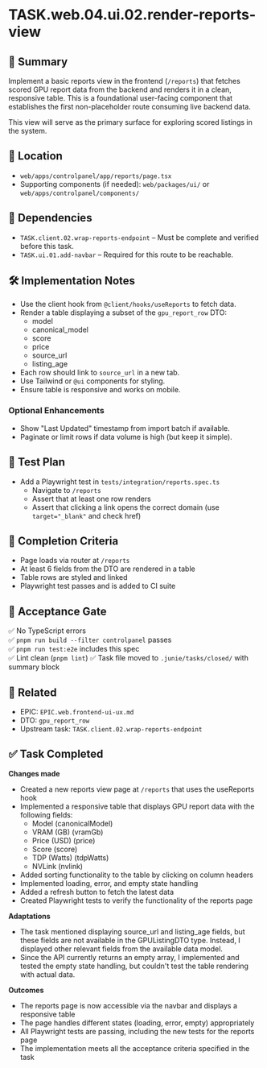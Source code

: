 
# TASK.web.04.ui.02.render-reports-view

## 🧩 Summary

Implement a basic reports view in the frontend (`/reports`) that fetches scored GPU report data from the backend and renders it in a clean, responsive table. This is a foundational user-facing component that establishes the first non-placeholder route consuming live backend data.

This view will serve as the primary surface for exploring scored listings in the system.

## 📍 Location

- `web/apps/controlpanel/app/reports/page.tsx`
- Supporting components (if needed): `web/packages/ui/` or `web/apps/controlpanel/components/`

## 🔗 Dependencies

- `TASK.client.02.wrap-reports-endpoint` – Must be complete and verified before this task.
- `TASK.ui.01.add-navbar` – Required for this route to be reachable.

## 🛠️ Implementation Notes

- Use the client hook from `@client/hooks/useReports` to fetch data.
- Render a table displaying a subset of the `gpu_report_row` DTO:
  - model
  - canonical_model
  - score
  - price
  - source_url
  - listing_age
- Each row should link to `source_url` in a new tab.
- Use Tailwind or `@ui` components for styling.
- Ensure table is responsive and works on mobile.

### Optional Enhancements

- Show "Last Updated" timestamp from import batch if available.
- Paginate or limit rows if data volume is high (but keep it simple).

## 🧪 Test Plan

- Add a Playwright test in `tests/integration/reports.spec.ts`
  - Navigate to `/reports`
  - Assert that at least one row renders
  - Assert that clicking a link opens the correct domain (use `target="_blank"` and check href)

## 🧼 Completion Criteria

- Page loads via router at `/reports`
- At least 6 fields from the DTO are rendered in a table
- Table rows are styled and linked
- Playwright test passes and is added to CI suite

## 🚦 Acceptance Gate

✅ No TypeScript errors  
✅ `pnpm run build --filter controlpanel` passes  
✅ `pnpm run test:e2e` includes this spec  
✅ Lint clean (`pnpm lint`)
✅ Task file moved to `.junie/tasks/closed/` with summary block

## 🧠 Related

- EPIC: `EPIC.web.frontend-ui-ux.md`
- DTO: `gpu_report_row`
- Upstream task: `TASK.client.02.wrap-reports-endpoint`

## ✅ Task Completed

**Changes made**
- Created a new reports view page at `/reports` that uses the useReports hook
- Implemented a responsive table that displays GPU report data with the following fields:
  - Model (canonicalModel)
  - VRAM (GB) (vramGb)
  - Price (USD) (price)
  - Score (score)
  - TDP (Watts) (tdpWatts)
  - NVLink (nvlink)
- Added sorting functionality to the table by clicking on column headers
- Implemented loading, error, and empty state handling
- Added a refresh button to fetch the latest data
- Created Playwright tests to verify the functionality of the reports page

**Adaptations**
- The task mentioned displaying source_url and listing_age fields, but these fields are not available in the GPUListingDTO type. Instead, I displayed other relevant fields from the available data model.
- Since the API currently returns an empty array, I implemented and tested the empty state handling, but couldn't test the table rendering with actual data.

**Outcomes**
- The reports page is now accessible via the navbar and displays a responsive table
- The page handles different states (loading, error, empty) appropriately
- All Playwright tests are passing, including the new tests for the reports page
- The implementation meets all the acceptance criteria specified in the task